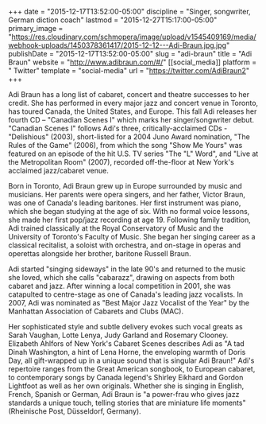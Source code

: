 +++
date = "2015-12-17T13:52:00-05:00"
discipline = "Singer, songwriter, German diction coach"
lastmod = "2015-12-27T15:17:00-05:00"
primary_image = "https://res.cloudinary.com/schmopera/image/upload/v1545409169/media/webhook-uploads/1450378361417/2015-12-12---Adi-Braun.jpg.jpg"
publishDate = "2015-12-17T13:52:00-05:00"
slug = "adi-braun"
title = "Adi Braun"
website = "http://www.adibraun.com/#/"
[[social_media]]
platform = " Twitter"
template = "social-media"
url = "https://twitter.com/AdiBraun2"
+++

Adi Braun has a long list of cabaret, concert and theatre successes to her credit. She has performed in every major jazz and concert venue in Toronto, has toured Canada, the United States, and Europe. This fall Adi releases her fourth CD – "Canadian Scenes I" which marks her singer/songwriter debut. "Canadian Scenes I" follows Adi's three, critically-acclaimed CDs - "Delishious" (2003), short-listed for a 2004 Juno Award nomination, "The Rules of the Game" (2006), from which the song "Show Me Yours" was featured on an episode of the hit U.S. TV series "The "L" Word", and "Live at the Metropolitan Room" (2007), recorded off-the-floor at New York's acclaimed jazz/cabaret venue.

Born in Toronto, Adi Braun grew up in Europe surrounded by music and musicians. Her parents were opera singers, and her father, Victor Braun, was one of Canada's leading baritones. Her first instrument was piano, which she began studying at the age of six. With no formal voice lessons, she made her first pop/jazz recording at age 19. Following family tradition, Adi trained classically at the Royal Conservatory of Music and the University of Toronto's Faculty of Music. She began her singing career as a classical recitalist, a soloist with orchestra, and on-stage in operas and operettas alongside her brother, baritone Russell Braun.

Adi started "singing sideways" in the late 90's and returned to the music she loved, which she calls "cabarazz", drawing on aspects from both cabaret and jazz. After winning a local competition in 2001, she was catapulted to centre-stage as one of Canada's leading jazz vocalists. In 2007, Adi was nominated as "Best Major Jazz Vocalist of the Year" by the Manhattan Association of Cabarets and Clubs (MAC).

Her sophisticated style and subtle delivery evokes such vocal greats as Sarah Vaughan, Lotte Lenya, Judy Garland and Rosemary Clooney. Elizabeth Ahlfors of New York's Cabaret Scenes describes Adi as "A tad Dinah Washington, a hint of Lena Horne, the enveloping warmth of Doris Day, all gift-wrapped up in a unique sound that is singular Adi Braun!" Adi's repertoire ranges from the Great American songbook, to European cabaret, to contemporary songs by Canada legend's Shirley Eikhard and Gordon Lightfoot as well as her own originals. Whether she is singing in English, French, Spanish or German, Adi Braun is "a power-frau who gives jazz standards a unique touch, telling stories that are miniature life moments" (Rheinische Post, Düsseldorf, Germany).
